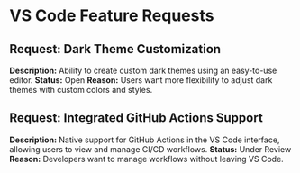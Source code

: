 # VS Code Feature Requests

## Request: Dark Theme Customization
**Description:** Ability to create custom dark themes using an easy-to-use editor.
**Status:** Open
**Reason:** Users want more flexibility to adjust dark themes with custom colors and styles.

## Request: Integrated GitHub Actions Support
**Description:** Native support for GitHub Actions in the VS Code interface, allowing users to view and manage CI/CD workflows.
**Status:** Under Review
**Reason:** Developers want to manage workflows without leaving VS Code.

